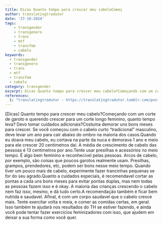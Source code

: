 ```yaml
---
title: Dicas Quanto tempo para crescer meu cabeloComeç
author: translatingtradutor
date: '27-10-2024'
tags:
    - transgender
    - transgenero
    - trans
    - mtf
    - transfem
    - cabelo
keywords:
  - transgender
  - transgenero
  - trans
  - mtf
  - transfem
  - cabelo
category: transgender
excerpt: Dicas Quanto tempo para crescer meu cabelo?Começando com um corte de garoto e querendo crescer para um corte longo feminino, quanto tempo leva? Devo...
references:
  1: "translatingtradutor - https://translatingtradutor.tumblr.com/post/765507311864365056/dicas-quanto-tempo-para-crescer-meu-cabelo"
---
```


[Dicas] Quanto tempo para crescer meu cabelo?Começando com um corte de garoto e querendo crescer para um corte longo feminino, quanto tempo leva? Devo tomar cuidados adicionais?Costuma demorar uns bons meses para crescer. Se você começou com o cabelo curto “tradicional” masculino, deve levar um ano para cair abaixo do ombro na maioria dos casos.Quando eu doava meu cabelo, eu cortava na parte da nuca e demorava 1 ano e meio para ele crescer 20 centimetros dai. A média de crescimento de cabelo das pessoas é 13 centimetros por ano.Tente usar presilhas e acessórios no meio tempo. É algo bem feminino e reconhecivel pelas pessoas. Arcos de cabelo, por exemplo, são coisas que poucos garotos realmente usam. Presilhas, grampos, prendedores, etc, podem ser bons nesse meio tempo. Quando tiver um pouco mais de cabelo, experimente fazer trancinhas pequenas se for do seu agrado.Quanto a cuidados especiais, é recomendavel cortar as pontas a cada uns bons meses para evitar pontas duplas, mas nem todas as pessoas fazem isso e é okay. A maioria das crianças crescendo o cabelo nem faz isso, mesmo, e dá tudo certo.A recomendação também é ficar bem nutrida e saudavel. Afinal, é com um corpo saudavel que o cabelo cresce mais. Tente exercitar volta e meia, e comer as comidas certas, em geral. Isso também te ajudará nos resultados do TH se estiver fazendo, e ainda você pode tentar fazer exercicios feminizadores com isso, que ajudem em deixar a sua forma como você quer.